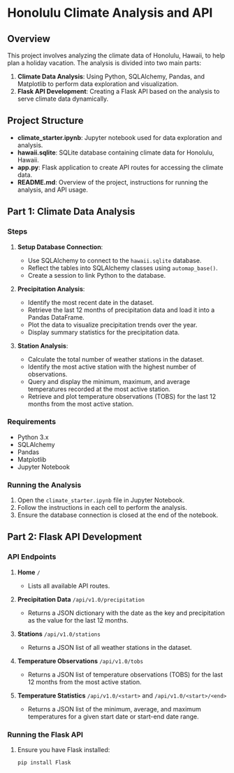 # Honolulu Climate Analysis and API

## Overview

This project involves analyzing the climate data of Honolulu, Hawaii, to help plan a holiday vacation. The analysis is divided into two main parts:

1. **Climate Data Analysis**: Using Python, SQLAlchemy, Pandas, and Matplotlib to perform data exploration and visualization.
2. **Flask API Development**: Creating a Flask API based on the analysis to serve climate data dynamically.

## Project Structure

- **climate_starter.ipynb**: Jupyter notebook used for data exploration and analysis.
- **hawaii.sqlite**: SQLite database containing climate data for Honolulu, Hawaii.
- **app.py**: Flask application to create API routes for accessing the climate data.
- **README.md**: Overview of the project, instructions for running the analysis, and API usage.

## Part 1: Climate Data Analysis

### Steps

1. **Setup Database Connection**:
   - Use SQLAlchemy to connect to the `hawaii.sqlite` database.
   - Reflect the tables into SQLAlchemy classes using `automap_base()`.
   - Create a session to link Python to the database.

2. **Precipitation Analysis**:
   - Identify the most recent date in the dataset.
   - Retrieve the last 12 months of precipitation data and load it into a Pandas DataFrame.
   - Plot the data to visualize precipitation trends over the year.
   - Display summary statistics for the precipitation data.

3. **Station Analysis**:
   - Calculate the total number of weather stations in the dataset.
   - Identify the most active station with the highest number of observations.
   - Query and display the minimum, maximum, and average temperatures recorded at the most active station.
   - Retrieve and plot temperature observations (TOBS) for the last 12 months from the most active station.

### Requirements

- Python 3.x
- SQLAlchemy
- Pandas
- Matplotlib
- Jupyter Notebook

### Running the Analysis

1. Open the `climate_starter.ipynb` file in Jupyter Notebook.
2. Follow the instructions in each cell to perform the analysis.
3. Ensure the database connection is closed at the end of the notebook.

## Part 2: Flask API Development

### API Endpoints

1. **Home** `/`
   - Lists all available API routes.

2. **Precipitation Data** `/api/v1.0/precipitation`
   - Returns a JSON dictionary with the date as the key and precipitation as the value for the last 12 months.

3. **Stations** `/api/v1.0/stations`
   - Returns a JSON list of all weather stations in the dataset.

4. **Temperature Observations** `/api/v1.0/tobs`
   - Returns a JSON list of temperature observations (TOBS) for the last 12 months from the most active station.

5. **Temperature Statistics** `/api/v1.0/<start>` and `/api/v1.0/<start>/<end>`
   - Returns a JSON list of the minimum, average, and maximum temperatures for a given start date or start-end date range.

### Running the Flask API

1. Ensure you have Flask installed:
   ```bash
   pip install Flask
